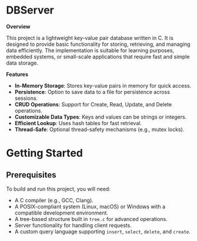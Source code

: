# DBServer

**Overview**

This project is a lightweight key-value pair database written in C. It is designed to provide basic functionality for storing, retrieving, and managing data efficiently. The implementation is suitable for learning purposes, embedded systems, or small-scale applications that require fast and simple data storage.

**Features**

- **In-Memory Storage**: Stores key-value pairs in memory for quick access.
- **Persistence**: Option to save data to a file for persistence across sessions.
- **CRUD Operations**: Support for Create, Read, Update, and Delete operations.
- **Customizable Data Types**: Keys and values can be strings or integers.
- **Efficient Lookup**: Uses hash tables for fast retrieval.
- **Thread-Safe**: Optional thread-safety mechanisms (e.g., mutex locks).

# Getting Started

## Prerequisites

To build and run this project, you will need:

- A C compiler (e.g., GCC, Clang).
- A POSIX-compliant system (Linux, macOS) or Windows with a compatible development environment.
- A tree-based structure built in `tree.c` for advanced operations.
- Server functionality for handling client requests.
- A custom query language supporting `insert`, `select`, `delete`, and `create`.
